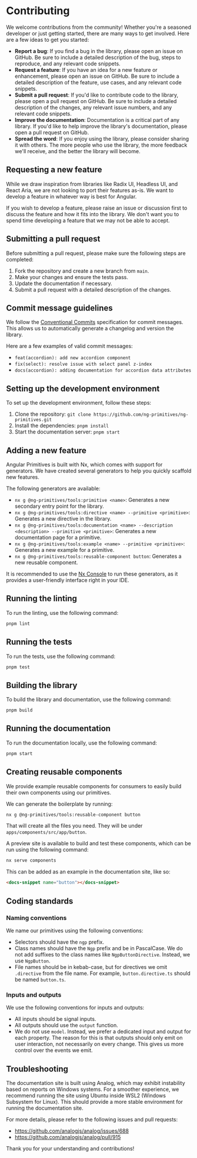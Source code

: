 # Contributing

We welcome contributions from the community! Whether you're a seasoned developer or just getting started, there are many ways to get involved. Here are a few ideas to get you started:

- **Report a bug**: If you find a bug in the library, please open an issue on GitHub. Be sure to include a detailed description of the bug, steps to reproduce, and any relevant code snippets.
- **Request a feature**: If you have an idea for a new feature or enhancement, please open an issue on GitHub. Be sure to include a detailed description of the feature, use cases, and any relevant code snippets.
- **Submit a pull request**: If you'd like to contribute code to the library, please open a pull request on GitHub. Be sure to include a detailed description of the changes, any relevant issue numbers, and any relevant code snippets.
- **Improve the documentation**: Documentation is a critical part of any library. If you'd like to help improve the library's documentation, please open a pull request on GitHub.
- **Spread the word**: If you enjoy using the library, please consider sharing it with others. The more people who use the library, the more feedback we'll receive, and the better the library will become.

## Requesting a new feature

While we draw inspiration from libraries like Radix UI, Headless UI, and React Aria, we are not looking to port their features as-is.
We want to develop a feature in whatever way is best for Angular.

If you wish to develop a feature, please raise an issue or discussion first to discuss the feature and how it fits into the library.
We don't want you to spend time developing a feature that we may not be able to accept.

## Submitting a pull request

Before submitting a pull request, please make sure the following steps are completed:

1. Fork the repository and create a new branch from `main`.
2. Make your changes and ensure the tests pass.
3. Update the documentation if necessary.
4. Submit a pull request with a detailed description of the changes.

## Commit message guidelines

We follow the [Conventional Commits](https://www.conventionalcommits.org/en/v1.0.0/) specification for commit messages. This allows us to automatically generate a changelog and version the library.

Here are a few examples of valid commit messages:

- `feat(accordion): add new accordion component`
- `fix(select): resolve issue with select panel z-index`
- `docs(accordion): adding documentation for accordion data attributes`

## Setting up the development environment

To set up the development environment, follow these steps:

1. Clone the repository: `git clone https://github.com/ng-primitives/ng-primitives.git`
2. Install the dependencies: `pnpm install`
3. Start the documentation server: `pnpm start`

## Adding a new feature

Angular Primitives is built with Nx, which comes with support for generators. We have created several generators to help you quickly scaffold new features.

The following generators are available:

- `nx g @ng-primitives/tools:primitive <name>`: Generates a new secondary entry point for the library.
- `nx g @ng-primitives/tools:directive <name> --primitive <primitive>`: Generates a new directive in the library.
- `nx g @ng-primitives/tools:documentation <name> --description <description> --primitive <primitive>`: Generates a new documentation page for a primitive.
- `nx g @ng-primitives/tools:example <name> --primitive <primitive>`: Generates a new example for a primitive.
- `nx g @ng-primitives/tools:reusable-component button`: Generates a new reusable component.

It is recommended to use the [Nx Console](https://nx.dev/getting-started/editor-setup) to run these generators, as it provides a user-friendly interface right in your IDE.

## Running the linting

To run the linting, use the following command:

```bash
pnpm lint
```

## Running the tests

To run the tests, use the following command:

```bash
pnpm test
```

## Building the library

To build the library and documentation, use the following command:

```bash
pnpm build
```

## Running the documentation

To run the documentation locally, use the following command:

```bash
pnpm start
```

## Creating reusable components

We provide example reusable components for consumers to easily build their own components using our primitives.

We can generate the boilerplate by running:

```bash
nx g @ng-primitives/tools:reusable-component button
```

That will create all the files you need. They will be under `apps/components/src/app/button`.

A preview site is available to build and test these components, which can be run using the following command:

```bash
nx serve components
```

This can be added as an example in the documentation site, like so:

```html
<docs-snippet name="button"></docs-snippet>
```

## Coding standards

### Naming conventions

We name our primitives using the following conventions:

- Selectors should have the `ngp` prefix.
- Class names should have the `Ngp` prefix and be in PascalCase. We do not add suffixes to the class names like `NgpButtonDirective`. Instead, we use `NgpButton`.
- File names should be in kebab-case, but for directives we omit `.directive` from the file name. For example, `button.directive.ts` should be named `button.ts`.

### Inputs and outputs

We use the following conventions for inputs and outputs:

- All inputs should be signal inputs.
- All outputs should use the `output` function.
- We do not use `model`. Instead, we prefer a dedicated input and output for each property. The reason for this is that outputs should only emit on user interaction, not necessarily on every change. This gives us more control over the events we emit.

## Troubleshooting

The documentation site is built using Analog, which may exhibit instability based on reports on Windows systems. For a smoother experience, we recommend running the site using Ubuntu inside WSL2 (Windows Subsystem for Linux). This should provide a more stable environment for running the documentation site.

For more details, please refer to the following issues and pull requests:

- https://github.com/analogjs/analog/issues/688
- https://github.com/analogjs/analog/pull/915

Thank you for your understanding and contributions!
